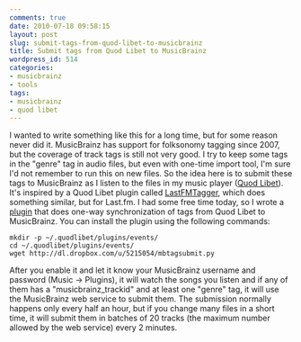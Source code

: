 ```yaml
---
comments: true
date: 2010-07-18 09:58:15
layout: post
slug: submit-tags-from-quod-libet-to-musicbrainz
title: Submit tags from Quod Libet to MusicBrainz
wordpress_id: 514
categories:
- musicbrainz
- tools
tags:
- musicbrainz
- quod libet
---
```


I wanted to write something like this for a long time, but for some reason never did it. MusicBrainz has support for folksonomy tagging since 2007, but the coverage of track tags is still not very good. I try to keep some tags in the "genre" tag in audio files, but even with one-time import tool, I'm sure I'd not remember to run this on new files. So the idea here is to submit these tags to MusicBrainz as I listen to the files in my music player ([Quod Libet](http://code.google.com/p/quodlibet/)). It's inspired by a Quod Libet plugin called [LastFMTagger](http://code.google.com/p/thisfred-quodlibet-plugins/), which does something similar, but for Last.fm. I had some free time today, so I wrote a [plugin](http://dl.dropbox.com/u/5215054/mbtagsubmit.py) that does one-way synchronization of tags from Quod Libet to MusicBrainz. You can install the plugin using the following commands:

    mkdir -p ~/.quodlibet/plugins/events/
    cd ~/.quodlibet/plugins/events/
    wget http://dl.dropbox.com/u/5215054/mbtagsubmit.py

After you enable it and let it know your MusicBrainz username and password (Music → Plugins), it will watch the songs you listen and if any of them has a "musicbrainz_trackid" and at least one "genre" tag, it will use the MusicBrainz web service to submit them. The submission normally happens only every half an hour, but if you change many files in a short time, it will submit them in batches of 20 tracks (the maximum number allowed by the web service) every 2 minutes.


